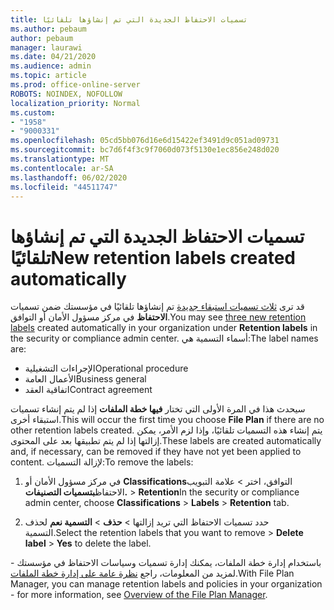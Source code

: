 ```yaml
---
title: تسميات الاحتفاظ الجديدة التي تم إنشاؤها تلقائيًا
ms.author: pebaum
author: pebaum
manager: laurawi
ms.date: 04/21/2020
ms.audience: admin
ms.topic: article
ms.prod: office-online-server
ROBOTS: NOINDEX, NOFOLLOW
localization_priority: Normal
ms.custom:
- "1958"
- "9000331"
ms.openlocfilehash: 05cd5bb076d16e6d15422ef3491d9c051ad09731
ms.sourcegitcommit: bc7d6f4f3c9f7060d073f5130e1ec856e248d020
ms.translationtype: MT
ms.contentlocale: ar-SA
ms.lasthandoff: 06/02/2020
ms.locfileid: "44511747"
---
```

# <a name="new-retention-labels-created-automatically"></a><span data-ttu-id="f846d-102">تسميات الاحتفاظ الجديدة التي تم إنشاؤها تلقائيًا</span><span class="sxs-lookup"><span data-stu-id="f846d-102">New retention labels created automatically</span></span>

<span data-ttu-id="f846d-103">قد ترى [ثلاث تسميات استبقاء جديدة](https://docs.microsoft.com/microsoft-365/compliance/file-plan-manager) تم إنشاؤها تلقائيًا في مؤسستك ضمن تسميات **الاحتفاظ** في مركز مسؤول الأمان أو التوافق.</span><span class="sxs-lookup"><span data-stu-id="f846d-103">You may see [three new retention labels](https://docs.microsoft.com/microsoft-365/compliance/file-plan-manager) created automatically in your organization under **Retention labels** in the security or compliance admin center.</span></span> <span data-ttu-id="f846d-104">أسماء التسمية هي:</span><span class="sxs-lookup"><span data-stu-id="f846d-104">The label names are:</span></span>

- <span data-ttu-id="f846d-105">الإجراءات التشغيلية</span><span class="sxs-lookup"><span data-stu-id="f846d-105">Operational procedure</span></span>
- <span data-ttu-id="f846d-106">الأعمال العامة</span><span class="sxs-lookup"><span data-stu-id="f846d-106">Business general</span></span>
- <span data-ttu-id="f846d-107">اتفاقية العقد</span><span class="sxs-lookup"><span data-stu-id="f846d-107">Contract agreement</span></span>

<span data-ttu-id="f846d-108">سيحدث هذا في المرة الأولى التي تختار **فيها خطة الملفات** إذا لم يتم إنشاء تسميات استبقاء أخرى.</span><span class="sxs-lookup"><span data-stu-id="f846d-108">This will occur the first time you choose **File Plan** if there are no other retention labels created.</span></span> <span data-ttu-id="f846d-109">يتم إنشاء هذه التسميات تلقائيًا، وإذا لزم الأمر، يمكن إزالتها إذا لم يتم تطبيقها بعد على المحتوى.</span><span class="sxs-lookup"><span data-stu-id="f846d-109">These labels are created automatically and, if necessary, can be removed if they have not yet been applied to content.</span></span> <span data-ttu-id="f846d-110">لإزالة التسميات:</span><span class="sxs-lookup"><span data-stu-id="f846d-110">To remove the labels:</span></span>

1. <span data-ttu-id="f846d-111">في مركز مسؤول الأمان أو **Classifications**التوافق، اختر  >  علامة التبويب الاحتفاظ**بتسميات التصنيفات.**  >  **Retention**</span><span class="sxs-lookup"><span data-stu-id="f846d-111">In the security or compliance admin center, choose **Classifications** > **Labels** > **Retention** tab.</span></span>

1. <span data-ttu-id="f846d-112">حدد تسميات الاحتفاظ التي تريد إزالتها > **حذف**  >  **التسمية نعم** لحذف التسمية.</span><span class="sxs-lookup"><span data-stu-id="f846d-112">Select the retention labels that you want to remove > **Delete label** > **Yes** to delete the label.</span></span>

<span data-ttu-id="f846d-113">باستخدام إدارة خطة الملفات، يمكنك إدارة تسميات وسياسات الاحتفاظ في مؤسستك - لمزيد من المعلومات، راجع [نظرة عامة على إدارة خطة الملفات](https://docs.microsoft.com/microsoft-365/compliance/file-plan-manager).</span><span class="sxs-lookup"><span data-stu-id="f846d-113">With File Plan Manager, you can manage retention labels and policies in your organization - for more information, see [Overview of the File Plan Manager](https://docs.microsoft.com/microsoft-365/compliance/file-plan-manager).</span></span>